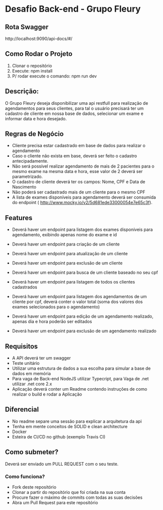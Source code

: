 Desafio Back-end - Grupo Fleury
====
## Rota Swagger
http://localhost:9090/api-docs/#/

## Como Rodar o Projeto
1) Clonar o repositório
2) Execute: npm install
3) P/ rodar execute o comando: npm run dev

## Descrição:

O Grupo Fleury deseja disponibilizar uma api restfull para realização de agendamentos para seus clientes, 
para tal o usuário precisará ter um cadastro de cliente em nossa base de dados, 
selecionar um exame e informar data e hora desejado.

## Regras de Negócio

- Cliente precisa estar cadastrado em base de dados para realizar o agendamento
- Caso o cliente não exista em base, deverá ser feito o cadastro antecipadamente.
- Não será possível realizar agendamento de mais de 2 pacientes para o mesmo exame na mesma data e hora, esse valor de 2 deverá ser parametrizado.
- O cadastro de cliente deverá ter os campos: Nome, CPF e Data de Nascimento
- Não poderá ser cadastrado mais de um cliente para o mesmo CPF
- A lista de exames disponíveis para agendamento deverá ser consumida do endpoint ( http://www.mocky.io/v2/5d681ede33000054e7e65c3f).

## Features
- Deverá haver um endpoint para listagem dos exames disponíveis para agendamento, exibindo apenas nome do exame e id
- Deverá haver um endpoint para criação de um cliente
- Deverá haver um endpoint para atualização de um cliente
- Deverá haver um endpoint para exclusão de um cliente
- Deverá haver um endpoint para busca de um cliente baseado no seu cpf
- Deverá haver um endpoint para listagem de todos os clientes cadastrados

- Deverá haver um endpoint para listagem dos agendamentos de um cliente por cpf, deverá conter o valor total (soma dos valores dos exames selecionados para o agendamento)
- Deverá haver um endpoint para edição de um agendamento realizado, apenas dia e hora poderão ser editados
- Deverá haver um endpoint para exclusão de um agendamento realizado

## Requisitos

- A API deverá ter um swagger
- Teste unitário
- Utilizar uma estrutura de dados a sua escolha para simular a base de dados em memória
- Para vaga de Back-end NodeJS utilizar Typecript, para Vaga de .net utilizar .net core 2.x
- Aplicação deverá conter um Readme contendo instruções de como realizar o build e rodar a Aplicação


## Diferencial
- No readme separe uma sessão para explicar a arquitetura da api
- Tenha em mente conceitos de SOLID e clean architecture 
- Docker
- Esteira de CI/CD no github (exemplo Travis CI)

## Como submeter?

Deverá ser enviado um PULL REQUEST com o seu teste.

### Como funciona?

- Fork deste repositório
- Clonar a partir do repositório que foi criada na sua conta
- Procure fazer o máximo de commits com todas as suas decisões
- Abra um Pull Request para este repositório

